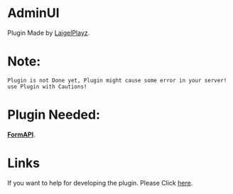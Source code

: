 # AdminUI
Plugin Made by 
[LaigelPlayz](https://www.youtube.com/channel/UCJHSyYuP97RTc1not9ohSZQ).
# Note:
`Plugin is not Done yet, Plugin might cause some error in your server!
use Plugin with Cautions!`
# Plugin Needed:
[**FormAPI**](https://poggit.pmmp.io/ci/jojoe77777/FormAPI/FormAPI).
# Links
If you want to help for developing the plugin. Please Click [here](https://discord.gg/99Tm4re).

